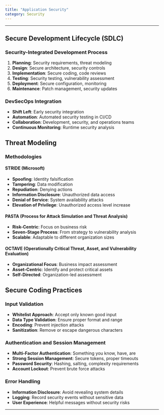 ```yaml
---
title: "Application Security"
category: Security
---
```


---

## Secure Development Lifecycle (SDLC)

### Security-Integrated Development Process
1. **Planning**: Security requirements, threat modeling
2. **Design**: Secure architecture, security controls
3. **Implementation**: Secure coding, code reviews
4. **Testing**: Security testing, vulnerability assessment
5. **Deployment**: Secure configuration, monitoring
6. **Maintenance**: Patch management, security updates

### DevSecOps Integration
- **Shift Left**: Early security integration
- **Automation**: Automated security testing in CI/CD
- **Collaboration**: Development, security, and operations teams
- **Continuous Monitoring**: Runtime security analysis

## Threat Modeling

### Methodologies

#### STRIDE (Microsoft)
- **Spoofing**: Identity falsification
- **Tampering**: Data modification
- **Repudiation**: Denying actions
- **Information Disclosure**: Unauthorized data access
- **Denial of Service**: System availability attacks
- **Elevation of Privilege**: Unauthorized access level increase

#### PASTA (Process for Attack Simulation and Threat Analysis)
- **Risk-Centric**: Focus on business risk
- **Seven-Stage Process**: From strategy to vulnerability analysis
- **Scalable**: Adaptable to different organization sizes

#### OCTAVE (Operationally Critical Threat, Asset, and Vulnerability Evaluation)
- **Organizational Focus**: Business impact assessment
- **Asset-Centric**: Identify and protect critical assets
- **Self-Directed**: Organization-led assessment

## Secure Coding Practices

### Input Validation
- **Whitelist Approach**: Accept only known good input
- **Data Type Validation**: Ensure proper format and range
- **Encoding**: Prevent injection attacks
- **Sanitization**: Remove or escape dangerous characters

### Authentication and Session Management
- **Multi-Factor Authentication**: Something you know, have, are
- **Strong Session Management**: Secure tokens, proper timeouts
- **Password Security**: Hashing, salting, complexity requirements
- **Account Lockout**: Prevent brute force attacks

### Error Handling
- **Information Disclosure**: Avoid revealing system details
- **Logging**: Record security events without sensitive data
- **User Experience**: Helpful messages without security risks

---
